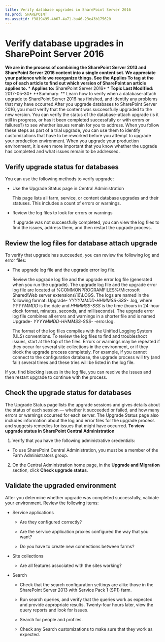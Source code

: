 ```yaml
---
title: Verify database upgrades in SharePoint Server 2016
ms.prod: SHAREPOINT
ms.assetid: f3819495-4b67-4a71-ba46-23e43b175620
---
```



# Verify database upgrades in SharePoint Server 2016
 **We are in the process of combining the SharePoint Server 2013 and SharePoint Server 2016 content into a single content set. We appreciate your patience while we reorganize things. See the Applies To tag at the top of each article to find out which version of SharePoint an article applies to.** * **Applies to:** SharePoint Server 2016*  * **Topic Last Modified:** 2017-05-30* **Summary: ** Learn how to verify when a database-attach upgrade to SharePoint Server 2016 has finished, and identify any problems that may have occurred.After you upgrade databases to SharePoint Server 2016, you must verify that the content was successfully upgraded to the new version. You can verify the status of the database-attach upgrade (is it still in progress, or has it been completed successfully or with errors or failures?) to see whether issues remain for you to address. When you follow these steps as part of a trial upgrade, you can use them to identify customizations that have to be reworked before you attempt to upgrade your production environment. When you upgrade your production environment, it is even more important that you know whether the upgrade has completed and what issues remain to be addressed.
## Verify upgrade status for databases
<a name="Verify"> </a>

You can use the following methods to verify upgrade: 
- Use the Upgrade Status page in Central Administration
    
    This page lists all farm, service, or content database upgrades and their statuses. This includes a count of errors or warnings.
    
  
- Review the log files to look for errors or warnings
    
    If upgrade was not successfully completed, you can view the log files to find the issues, address them, and then restart the upgrade process.
    
  

## Review the log files for database attach upgrade

To verify that upgrade has succeeded, you can review the following log and error files: 
- The upgrade log file and the upgrade error log file.
    
    Review the upgrade log file and the upgrade error log file (generated when you run the upgrade). The upgrade log file and the upgrade error log file are located at %COMMONPROGRAMFILES%\\Microsoft Shared\\Web server extensions\\16\\LOGS. The logs are named in the following format: Upgrade- *YYYYMMDD-HHMMSS-SSS-<GUID>*  .log, where *YYYYMMDD*  is the date and *HHMMSS-SSS*  is the time (hours in 24-hour clock format, minutes, seconds, and milliseconds). The upgrade error log file combines all errors and warnings in a shorter file and is named Upgrade- *YYYYMMDD-HHMMSS-SSS-<GUID>*  -error.log.
    
    The format of the log files complies with the Unified Logging System (ULS) conventions. To review the log files to find and troubleshoot issues, start at the top of the files. Errors or warnings may be repeated if they occur for several site collections in the environment, or if they block the upgrade process completely. For example, if you cannot connect to the configuration database, the upgrade process will try (and fail) several times and these tries will be listed in the log file.
    
  
If you find blocking issues in the log file, you can resolve the issues and then restart upgrade to continue with the process.
## Check the upgrade status for databases

The Upgrade Status page lists the upgrade sessions and gives details about the status of each session — whether it succeeded or failed, and how many errors or warnings occurred for each server. The Upgrade Status page also includes information about the log and error files for the upgrade process and suggests remedies for issues that might have occurred. **To view upgrade status in SharePoint Central Administration**
1. Verify that you have the following administrative credentials:
    
  - To use SharePoint Central Administration, you must be a member of the Farm Administrators group.
    
  
2. On the Central Administration home page, in the **Upgrade and Migration** section, click **Check upgrade status**.
    
  

## Validate the upgraded environment
<a name="ValidateEnv"> </a>

After you determine whether upgrade was completed successfully, validate your environment. Review the following items:
- Service applications
    
  - Are they configured correctly?
    
  
  - Are the service application proxies configured the way that you want?
    
  
  - Do you have to create new connections between farms?
    
  
- Site collections
    
  - Are all features associated with the sites working?
    
  
- Search
    
  - Check that the search configuration settings are alike those in the SharePoint Server 2013 with Service Pack 1 (SP1) farm.
    
  
  - Run search queries, and verify that the queries work as expected and provide appropriate results. Twenty-four hours later, view the query reports and look for issues.
    
  
  - Search for people and profiles.
    
  
  - Check any Search customizations to make sure that they work as expected.
    
  

